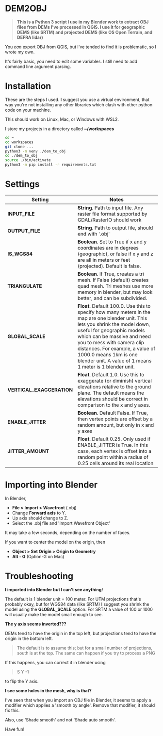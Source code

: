DEM2OBJ
=======

>**This is a Python 3 script I use in my Blender work to extract OBJ files from DEMs I've processed in QGIS. I use it for geographic DEMS (like SRTM) and projected DEMS (like OS Open Terrain, and DEFRA lidar)**

You _can_ export OBJ from QGIS, but I've tended to find it is problematic, so I wrote my own.

It's fairly basic, you need to edit some variables. I still need to add command line argument parsing.

# Installation

These are the steps I used. I suggest you use a virtual environment, that way you're not installing any other libraries which clash with other python code on your machine.

This should work on Linux, Mac, or Windows with WSL2.

I store my projects in a directory called **~/workspaces**

```bash
cd ~
cd workspaces
git clone ...
python3 -m venv ./dem_to_obj
cd ./dem_to_obj
source ./bin/activate
python3 -m pip install -r requirements.txt
```


# Settings

| Setting    | Notes |
| -------- | ------- |
| **INPUT_FILE**  | **String**. Path to input file. Any raster file format supported by GDAL/RasterIO should work    |
| **OUTPUT_FILE** | **String**. Path to output file, should end with '.obj'     |
| **IS_WGS84**    | **Boolean**. Set to True if x and y coordinates are in degrees (geographic), or false if x y and z are all in meters or feet (projected). Default is false.    |
| **TRIANGULATE**    | **Boolean**. If True, creates a tri mesh. If False (default) creates quad mesh. Tri meshes use more memory in blender, but may look better, and can be subdivided.    |
| **GLOBAL_SCALE**    | **Float**. Default 100.0. Use this to specify how many meters in the map are one blender unit. This lets you shrink the model down, useful for geographic models which can be massive and need you to mess with camera clip distances. For example, a value of 1000.0 means 1km is one blender unit. A value of 1 means 1 meter is 1 blender unit.  |
| **VERTICAL_EXAGGERATION** | **Float**. Default 1.0. Use this to exaggerate (or diminish) vertical elevations relative to the ground plane. The default means the elevations should be correct in comparison to the x and y axes.   |
| **ENABLE_JITTER** | **Boolean**. Default False. If True, then vertex points are offset by a random amount, but only in x and y axes   |
| **JITTER_AMOUNT** | **Float**. Default 0.25. Only used if ENABLE_JITTER is True. In this case, each vertex is offset into a random point within a radius of 0.25 cells around its real location   |



# Importing into Blender

In Blender, 
- **File > Import > Wavefront** (.obj)
- Change **Forward axis** to Y. 
- Up axis should change to Z.
- Select the .obj file and 'Import Wavefront Object'

It may take a few seconds, depending on the number of faces.

If you want to center the model on the origin, then

- **Object > Set Origin > Origin to Geometry**
- **Alt - G** (Option-G on Mac)

# Troubleshooting

**I imported into Blender but I can't see anything!**

The default is 1 blender unit = 100 meter. For UTM projections that's probably okay, but for WGS84 data (like SRTM) I suggest you shrink the model using the **GLOBAL_SCALE** option. For SRTM a value of 100 or 1000 will usually make the model small enough to see.

**The y axis seems inverted???**

DEMs tend to have the origin in the top left, but projections tend to have the origin in the bottom left.

> The default is to assume this; but for a small number of projections, south is at the top.
> The same can happen if you try to process a PNG

If this happens, you can correct it in blender using 

> S Y -1

to flip the Y axis.

**I see some holes in the mesh, why is that?**

I've seen that when you import an OBJ file in Blender, it seems to apply a modifier which applies a 'smooth by angle'. Remove that modifier, it should fix this.

Also, use 'Shade smooth' and not 'Shade auto smooth'.

Have fun!




